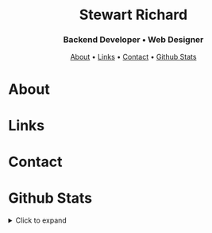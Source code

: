 <h1 align="center">
  <br>
    Stewart Richard
  <br>
</h1>

<h3 align="center">Backend Developer • Web Designer</h3>

<p align="center">
  <a href="#about">About</a>
  •
  <a href="#links">Links</a>
  •
  <a href="#contact">Contact</a>
  •
  <a href="#github-stats">Github Stats</a>
</p>

# About

# Links

# Contact

# Github Stats

<details>
  <summary>Click to expand</summary>
    <p align="center">
      <img src="https://github-readme-stats.vercel.app/api?username=BeephStew&theme=dark&icon_color=c29cff&title_color=c29cff&border_color=c29cff&bg_color=111&count_private=true&show_icons=true&include_all_commits=true">
      <br>
      <img src="https://github-readme-stats.vercel.app/api/top-langs/?username=BeephStew&title_color=c29cff&border_color=c29cff&bg_color=111&text_color=fff&count_private=true&layout=compact">
    </p>
</details>
